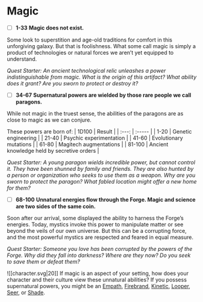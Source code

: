 # Magic
- [ ]  **1-33**  **Magic does not exist.** 
 
Some look to superstition and age-old traditions for comfort in this unforgiving galaxy. But that is foolishness. What some call magic is simply a product of technologies or natural forces we aren’t yet equipped to understand.

*Quest Starter: An ancient technological relic unleashes a power indistinguishable from magic. What is the origin of this artifact? What ability does it grant? Are you sworn to protect or destroy it?*

- [ ]  **34-67**  **Supernatural powers are wielded by those rare people we call paragons.** 
 
While not magic in the truest sense, the abilities of the paragons are as close to magic as we can conjure.

These powers are born of:
| 1D100 | Result |
| :---: | :----- |
| 1-20 | Genetic engineering |
| 21-40 | Psychic experimentation |
| 41-60 | Evolutionary mutations |
| 61-80 | Magitech augmentations |
| 81-100 | Ancient knowledge held by secretive orders |

*Quest Starter: A young paragon wields incredible power, but cannot control it. They have been shunned by family and friends. They are also hunted by a person or organization who seeks to use them as a weapon. Why are you sworn to protect the paragon? What fabled location might offer a new home for them?*

- [ ]  **68-100**  **Unnatural energies flow through the Forge. Magic and science are two sides of the same coin.** 
 
Soon after our arrival, some displayed the ability to harness the Forge’s energies. Today, mystics invoke this power to manipulate matter or see beyond the veils of our own universe. But this can be a corrupting force, and the most powerful mystics are respected and feared in equal measure.

*Quest Starter: Someone you love has been corrupted by the powers of the Forge. Why did they fall into darkness? Where are they now? Do you seek to save them or defeat them?*

![[character.svg|20]] If magic is an aspect of your setting, how does your character and their culture view these unnatural abilities? If you possess supernatural powers, you might be an [Empath](Empath.md), [Firebrand](Firebrand.md), [Kinetic](Kinetic.md), [Looper](Looper.md), [Seer](Seer.md), or [Shade](Shade.md).